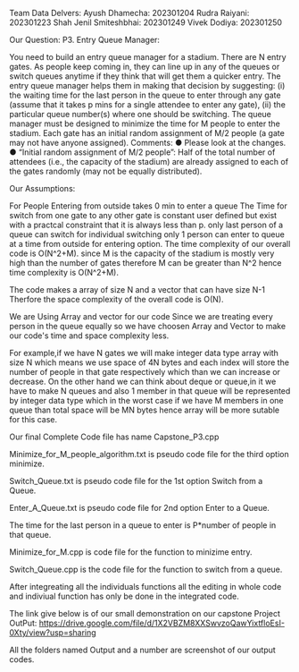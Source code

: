Team Data Delvers: Ayush Dhamecha: 202301204 Rudra Raiyani: 202301223 Shah Jenil Smiteshbhai: 202301249 Vivek Dodiya: 202301250

Our Question: P3. Entry Queue Manager:

You need to build an entry queue manager for a stadium. There are N entry gates. As people keep coming in, they can line up in any of the queues or switch queues anytime if they think that will get them a quicker entry. The entry queue manager helps them in making that decision by suggesting: (i) the waiting time for the last person in the queue to enter through any gate (assume that it takes p mins for a single attendee to enter any gate), (ii) the particular queue number(s) where one should be switching. The queue manager must be designed to minimize the time for M people to enter the stadium. Each gate has an initial random assignment of M/2 people (a gate may not have anyone assigned). Comments: ● Please look at the changes. ● “Initial random assignment of M/2 people”: Half of the total number of attendees (i.e., the capacity of the stadium) are already assigned to each of the gates randomly (may not be equally distributed).

Our Assumptions:

For People Entering from outside takes 0 min to enter a queue
The Time for switch from one gate to any other gate is constant user defined but exist with a practcal constraint that it is always less than p.
only last person of a queue can switch for individual switching
only 1 person can enter to queue at a time from outside for entering option.
The time complexity of our overall code is O(N^2+M). since M is the capacity of the stadium is mostly very high than the number of gates therefore M can be greater than N^2 hence time complexity is O(N^2+M).

The code makes a array of size N and a vector that can have size N-1 Therfore the space complexity of the overall code is O(N).

We are Using Array and vector for our code Since we are treating every person in the queue equally so we have choosen Array and Vector to make our code's time and space complexity less.

For example,if we have N gates we will make integer data type array with size N which means we use space of 4N bytes and each index will store the number of people in that gate respectively which than we can increase or decrease. On the other hand we can think about deque or queue,in it we have to make N queues and also 1 member in that queue will be represented by integer data type which in the worst case if we have M members in one queue than total space will be MN bytes hence array will be more sutable for this case.

Our final Complete Code file has name Capstone_P3.cpp

Minimize_for_M_people_algorithm.txt is pseudo code file for the third option minimize.

Switch_Queue.txt is pseudo code file for the 1st option Switch from a Queue.

Enter_A_Queue.txt is pseudo code file for 2nd option Enter to a Queue.

The time for the last person in a queue to enter is P*number of people in that queue.

Minimize_for_M.cpp is code file for the function to minizime entry.

Switch_Queue.cpp is the code file for the function to switch from a queue.

After integreating all the individuals functions all the editing in whole code and indiviual function has only be done in the integrated code.

The link give below is of our small demonstration on our capstone Project OutPut: https://drive.google.com/file/d/1X2VBZM8XXSwvzoQawYixtfloEsI-0Xty/view?usp=sharing

All the folders named Output and a number are screenshot of our output codes.
